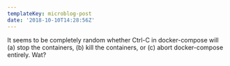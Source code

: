 ```yaml
---
templateKey: microblog-post
date: '2018-10-10T14:28:56Z'
---
```


It seems to be completely random whether Ctrl-C in docker-compose will (a) stop the containers, (b) kill the containers, or (c) abort docker-compose entirely. Wat?

